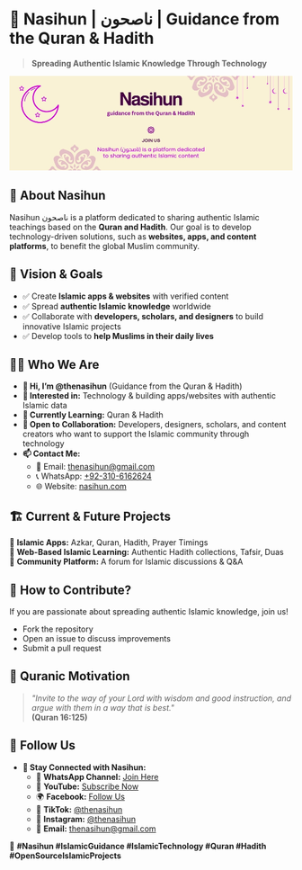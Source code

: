 # 🕌 Nasihun | ناصحون | Guidance from the Quran & Hadith  
> **Spreading Authentic Islamic Knowledge Through Technology**  

![Nasihun Banner](assets/nasihun-banner.jpg)  

## 📖 About Nasihun  
Nasihun ناصحون is a platform dedicated to sharing authentic Islamic teachings based on the **Quran and Hadith**. Our goal is to develop technology-driven solutions, such as **websites, apps, and content platforms**, to benefit the global Muslim community.  

## 🚀 Vision & Goals  
- ✅ Create **Islamic apps & websites** with verified content  
- ✅ Spread **authentic Islamic knowledge** worldwide  
- ✅ Collaborate with **developers, scholars, and designers** to build innovative Islamic projects  
- ✅ Develop tools to **help Muslims in their daily lives**  

## 👨‍💻 Who We Are  
- **👋 Hi, I’m @thenasihun** (Guidance from the Quran & Hadith)  
- **👀 Interested in:** Technology & building apps/websites with authentic Islamic data  
- **🌱 Currently Learning:** Quran & Hadith  
- **💞️ Open to Collaboration:** Developers, designers, scholars, and content creators who want to support the Islamic community through technology  
- **📫 Contact Me:**  
  - 📩 Email: [thenasihun@gmail.com](mailto:thenasihun@gmail.com)  
  - 📞 WhatsApp: [+92-310-6162624](https://wa.me/923106162624)  
  - 🌐 Website: [nasihun.com](https://nasihun.com)  

## 🏗️ Current & Future Projects  
🔹 **Islamic Apps:** Azkar, Quran, Hadith, Prayer Timings  
🔹 **Web-Based Islamic Learning:** Authentic Hadith collections, Tafsir, Duas  
🔹 **Community Platform:** A forum for Islamic discussions & Q&A  

## 📜 How to Contribute?  
If you are passionate about spreading authentic Islamic knowledge, join us!  
- Fork the repository  
- Open an issue to discuss improvements  
- Submit a pull request  

## 🕌 Quranic Motivation  
> _"Invite to the way of your Lord with wisdom and good instruction, and argue with them in a way that is best."_  
> **(Quran 16:125)**  

## 🔗 Follow Us  
- **📢 Stay Connected with Nasihun:**  
  - 💬 **WhatsApp Channel:** [Join Here](https://whatsapp.com/channel/0029VaCXfSF1NCrXOeyGBk3l)  
  - 🎥 **YouTube:** [Subscribe Now](https://www.youtube.com/@thenasihun)  
  - 🌍 **Facebook:** [Follow Us](https://www.facebook.com/thenasihun)  
  - 🎵 **TikTok:** [@thenasihun](https://www.tiktok.com/@thenasihun)  
  - 📸 **Instagram:** [@thenasihun](https://www.instagram.com/thenasihun)  
  - 📩 **Email:** [thenasihun@gmail.com](mailto:thenasihun@gmail.com)  

🔖 **#Nasihun #IslamicGuidance #IslamicTechnology #Quran #Hadith #OpenSourceIslamicProjects**  
